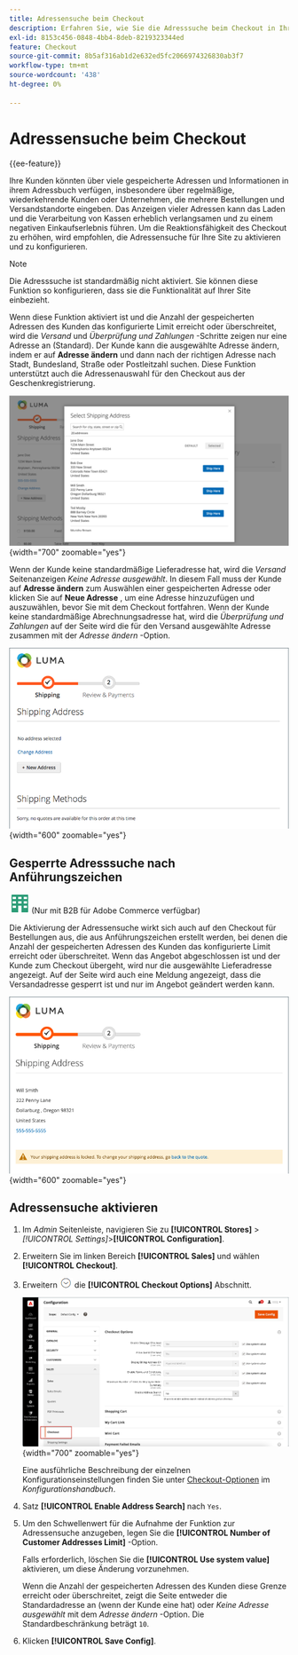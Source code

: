 ```yaml
---
title: Adressensuche beim Checkout
description: Erfahren Sie, wie Sie die Adresssuche beim Checkout in Ihren Store einbeziehen.
exl-id: 8153c456-0848-4bb4-8deb-8219323344ed
feature: Checkout
source-git-commit: 8b5af316ab1d2e632ed5fc2066974326830ab3f7
workflow-type: tm+mt
source-wordcount: '438'
ht-degree: 0%

---
```


# Adressensuche beim Checkout

{{ee-feature}}

Ihre Kunden könnten über viele gespeicherte Adressen und Informationen in ihrem Adressbuch verfügen, insbesondere über regelmäßige, wiederkehrende Kunden oder Unternehmen, die mehrere Bestellungen und Versandstandorte eingeben. Das Anzeigen vieler Adressen kann das Laden und die Verarbeitung von Kassen erheblich verlangsamen und zu einem negativen Einkaufserlebnis führen. Um die Reaktionsfähigkeit des Checkout zu erhöhen, wird empfohlen, die Adressensuche für Ihre Site zu aktivieren und zu konfigurieren.

>[!NOTE]
>
>Die Adresssuche ist standardmäßig nicht aktiviert. Sie können diese Funktion so konfigurieren, dass sie die Funktionalität auf Ihrer Site einbezieht.

Wenn diese Funktion aktiviert ist und die Anzahl der gespeicherten Adressen des Kunden das konfigurierte Limit erreicht oder überschreitet, wird die _Versand_ und _Überprüfung und Zahlungen_ -Schritte zeigen nur eine Adresse an (Standard). Der Kunde kann die ausgewählte Adresse ändern, indem er auf **Adresse ändern** und dann nach der richtigen Adresse nach Stadt, Bundesland, Straße oder Postleitzahl suchen. Diese Funktion unterstützt auch die Adressenauswahl für den Checkout aus der Geschenkregistrierung.

![Checkout mit gespeicherten Versandadressen angezeigt](./assets/storefront-checkout-address-search.png){width="700" zoomable="yes"}

Wenn der Kunde keine standardmäßige Lieferadresse hat, wird die _Versand_ Seitenanzeigen _Keine Adresse ausgewählt_. In diesem Fall muss der Kunde auf **Adresse ändern** zum Auswählen einer gespeicherten Adresse oder klicken Sie auf **Neue Adresse** , um eine Adresse hinzuzufügen und auszuwählen, bevor Sie mit dem Checkout fortfahren. Wenn der Kunde keine standardmäßige Abrechnungsadresse hat, wird die _Überprüfung und Zahlungen_ auf der Seite wird die für den Versand ausgewählte Adresse zusammen mit der _Adresse ändern_ -Option.

![Checkout ohne gewählte Adresse](./assets/storefront-checkout-address-search-no-default.png){width="600" zoomable="yes"}

## Gesperrte Adresssuche nach Anführungszeichen

![B2B für Adobe Commerce](../assets/b2b.svg) (Nur mit B2B für Adobe Commerce verfügbar)

Die Aktivierung der Adressensuche wirkt sich auch auf den Checkout für Bestellungen aus, die aus Anführungszeichen erstellt werden, bei denen die Anzahl der gespeicherten Adressen des Kunden das konfigurierte Limit erreicht oder überschreitet. Wenn das Angebot abgeschlossen ist und der Kunde zum Checkout übergeht, wird nur die ausgewählte Lieferadresse angezeigt. Auf der Seite wird auch eine Meldung angezeigt, dass die Versandadresse gesperrt ist und nur im Angebot geändert werden kann.

![Versandadresse gesperrt für ein Angebot](./assets/quote-checkout-shipping-address-locked.png){width="600" zoomable="yes"}

## Adressensuche aktivieren

1. Im _Admin_ Seitenleiste, navigieren Sie zu **[!UICONTROL Stores]** > _[!UICONTROL Settings]_>**[!UICONTROL Configuration]**.

1. Erweitern Sie im linken Bereich **[!UICONTROL Sales]** und wählen **[!UICONTROL Checkout]**.

1. Erweitern ![Erweiterungsauswahl](../assets/icon-display-expand.png) die **[!UICONTROL Checkout Options]** Abschnitt.

   ![Konfiguration - Checkout-Optionen](./assets/checkout-checkout-options.png){width="700" zoomable="yes"}

   Eine ausführliche Beschreibung der einzelnen Konfigurationseinstellungen finden Sie unter [Checkout-Optionen](../configuration-reference/sales/checkout.md#checkout-options) im _Konfigurationshandbuch_.

1. Satz **[!UICONTROL Enable Address Search]** nach `Yes`.

1. Um den Schwellenwert für die Aufnahme der Funktion zur Adressensuche anzugeben, legen Sie die **[!UICONTROL Number of Customer Addresses Limit]** -Option.

   Falls erforderlich, löschen Sie die **[!UICONTROL Use system value]** aktivieren, um diese Änderung vorzunehmen.

   Wenn die Anzahl der gespeicherten Adressen des Kunden diese Grenze erreicht oder überschreitet, zeigt die Seite entweder die Standardadresse an (wenn der Kunde eine hat) oder _Keine Adresse ausgewählt_ mit dem _Adresse ändern_ -Option. Die Standardbeschränkung beträgt `10`.

1. Klicken **[!UICONTROL Save Config]**.
